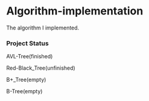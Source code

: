 # Algorithm-implementation
The algorithm I implemented. 

### Project Status
AVL-Tree(finished)

Red-Black\_Tree(unfinished)

B+\_Tree(empty)

B-Tree(empty)

